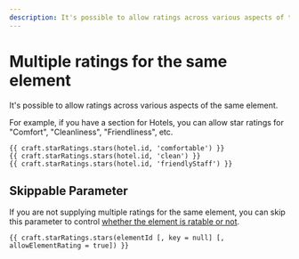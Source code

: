 ```yaml
---
description: It's possible to allow ratings across various aspects of the same element.
---
```


# Multiple ratings for the same element

It's possible to allow ratings across various aspects of the same element.

For example, if you have a section for Hotels, you can allow star ratings for "Comfort", "Cleanliness", "Friendliness", etc.

```twig
{{ craft.starRatings.stars(hotel.id, 'comfortable') }}
{{ craft.starRatings.stars(hotel.id, 'clean') }}
{{ craft.starRatings.stars(hotel.id, 'friendlyStaff') }}
```

## Skippable Parameter

If you are not supplying multiple ratings for the same element, you can skip this parameter to control [whether the element is ratable or not](/prevent-rating-for-miscellaneous-reasons/).

```twig
{{ craft.starRatings.stars(elementId [, key = null] [, allowElementRating = true]) }}
```
